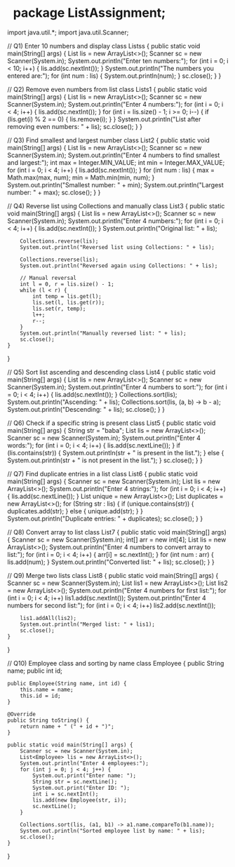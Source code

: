 # &nbsp;       package ListAssignment;

import java.util.*;
import java.util.Scanner;

// Q1) Enter 10 numbers and display
class Listss {
    public static void main(String[] args) {
        List<Integer> lis = new ArrayList<>();
        Scanner sc = new Scanner(System.in);
        System.out.println("Enter ten numbers:");
        for (int i = 0; i < 10; i++) {
            lis.add(sc.nextInt());
        }
        System.out.println("The numbers you entered are:");
        for (int num : lis) {
            System.out.println(num);
        }
        sc.close();
    }
}

// Q2) Remove even numbers from list
class Lists1 {
    public static void main(String[] args) {
        List<Integer> lis = new ArrayList<>();
        Scanner sc = new Scanner(System.in);
        System.out.println("Enter 4 numbers:");
        for (int i = 0; i < 4; i++) {
            lis.add(sc.nextInt());
        }
        for (int i = lis.size() - 1; i >= 0; i--) {
            if (lis.get(i) % 2 == 0) {
                lis.remove(i);
            }
        }
        System.out.println("List after removing even numbers: " + lis);
        sc.close();
    }
}

// Q3) Find smallest and largest number
class List2 {
    public static void main(String[] args) {
        List<Integer> lis = new ArrayList<>();
        Scanner sc = new Scanner(System.in);
        System.out.println("Enter 4 numbers to find smallest and largest:");
        int max = Integer.MIN_VALUE;
        int min = Integer.MAX_VALUE;
        for (int i = 0; i < 4; i++) {
            lis.add(sc.nextInt());
        }
        for (int num : lis) {
            max = Math.max(max, num);
            min = Math.min(min, num);
        }
        System.out.println("Smallest number: " + min);
        System.out.println("Largest number: " + max);
        sc.close();
    }
}

// Q4) Reverse list using Collections and manually
class List3 {
    public static void main(String[] args) {
        List<Integer> lis = new ArrayList<>();
        Scanner sc = new Scanner(System.in);
        System.out.println("Enter 4 numbers:");
        for (int i = 0; i < 4; i++) {
            lis.add(sc.nextInt());
        }
        System.out.println("Original list: " + lis);

        Collections.reverse(lis);
        System.out.println("Reversed list using Collections: " + lis);

        Collections.reverse(lis);
        System.out.println("Reversed again using Collections: " + lis);

        // Manual reversal
        int l = 0, r = lis.size() - 1;
        while (l < r) {
            int temp = lis.get(l);
            lis.set(l, lis.get(r));
            lis.set(r, temp);
            l++;
            r--;
        }
        System.out.println("Manually reversed list: " + lis);
        sc.close();
    }
}

// Q5) Sort list ascending and descending
class List4 {
    public static void main(String[] args) {
        List<Integer> lis = new ArrayList<>();
        Scanner sc = new Scanner(System.in);
        System.out.println("Enter 4 numbers to sort:");
        for (int i = 0; i < 4; i++) {
            lis.add(sc.nextInt());
        }
        Collections.sort(lis);
        System.out.println("Ascending: " + lis);
        Collections.sort(lis, (a, b) -> b - a);
        System.out.println("Descending: " + lis);
        sc.close();
    }
}

// Q6) Check if a specific string is present
class List5 {
    public static void main(String[] args) {
        String str = "baba";
        List<String> lis = new ArrayList<>();
        Scanner sc = new Scanner(System.in);
        System.out.println("Enter 4 words:");
        for (int i = 0; i < 4; i++) {
            lis.add(sc.nextLine());
        }
        if (lis.contains(str)) {
            System.out.println(str + " is present in the list.");
        } else {
            System.out.println(str + " is not present in the list.");
        }
        sc.close();
    }
}

// Q7) Find duplicate entries in a list
class List6 {
    public static void main(String[] args) {
        Scanner sc = new Scanner(System.in);
        List<String> lis = new ArrayList<>();
        System.out.println("Enter 4 strings:");
        for (int i = 0; i < 4; i++) {
            lis.add(sc.nextLine());
        }
        List<String> unique = new ArrayList<>();
        List<String> duplicates = new ArrayList<>();
        for (String str : lis) {
            if (unique.contains(str)) {
                duplicates.add(str);
            } else {
                unique.add(str);
            }
        }
        System.out.println("Duplicate entries: " + duplicates);
        sc.close();
    }
}

// Q8) Convert array to list
class List7 {
    public static void main(String[] args) {
        Scanner sc = new Scanner(System.in);
        int[] arr = new int[4];
        List<Integer> lis = new ArrayList<>();
        System.out.println("Enter 4 numbers to convert array to list:");
        for (int i = 0; i < 4; i++) {
            arr[i] = sc.nextInt();
        }
        for (int num : arr) {
            lis.add(num);
        }
        System.out.println("Converted list: " + lis);
        sc.close();
    }
}

// Q9) Merge two lists
class List8 {
    public static void main(String[] args) {
        Scanner sc = new Scanner(System.in);
        List<Integer> lis1 = new ArrayList<>();
        List<Integer> lis2 = new ArrayList<>();
        System.out.println("Enter 4 numbers for first list:");
        for (int i = 0; i < 4; i++) lis1.add(sc.nextInt());
        System.out.println("Enter 4 numbers for second list:");
        for (int i = 0; i < 4; i++) lis2.add(sc.nextInt());

        lis1.addAll(lis2);
        System.out.println("Merged list: " + lis1);
        sc.close();
    }
}

// Q10) Employee class and sorting by name
class Employee {
    public String name;
    public int id;

    public Employee(String name, int id) {
        this.name = name;
        this.id = id;
    }

    @Override
    public String toString() {
        return name + " (" + id + ")";
    }

    public static void main(String[] args) {
        Scanner sc = new Scanner(System.in);
        List<Employee> lis = new ArrayList<>();
        System.out.println("Enter 4 employees:");
        for (int j = 0; j < 4; j++) {
            System.out.print("Enter name: ");
            String str = sc.nextLine();
            System.out.print("Enter ID: ");
            int i = sc.nextInt();
            lis.add(new Employee(str, i));
            sc.nextLine();
        }

        Collections.sort(lis, (a1, b1) -> a1.name.compareTo(b1.name));
        System.out.println("Sorted employee list by name: " + lis);
        sc.close();
    }
}

